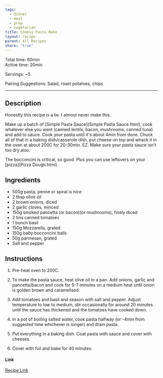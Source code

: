 ```yaml
---
tags:
  - dinner
  - meal
  - prep
  - vegetarian
title: Cheesy Pasta Bake
layout: recipe
parent: All Recipes
share: "true"
---
```

Total time: 60min    
Active time: 20min    
    
Servings: ~5    
    
Pairing Suggestions: Salad, roast potatoes, chips    
    
---    
## Description    
Honestly this recipe is a lie. I almost never make this.   
  
Make up a batch of [Simple Pasta Sauce](Simple Pasta Sauce.html), cook whatever else you want (canned lentils, bacon, mushrooms, canned tuna) and add to sauce. Cook your pasta until it's about 4min from done. Chuck all of that in a baking dish/casserole dish, put cheese on top and whack it in the oven at about 200C for 20-30min. EZ. Make sure your pasta sauce isn't too dry also.   
  
The bocconcini is critical, so good. Plus you can use leftovers on your [pizza](Pizza Dough.html).  
  
## Ingredients    
     
-  500g pasta, penne or spiral is nice    
- 2 tbsp olive oil    
- 2 brown onions, diced    
- 2 garlic cloves, minced    
- 150g smoked pancetta (or bacon)(or mushrooms), finely diced    
- 2 tins canned tomatoes    
- 1 bunch basil    
- 150g Mozzarella, grated    
- 150g baby bocconcini balls    
- 50g parmesan, grated    
- Salt and pepper    
    
## Instructions     
    
1. Pre-heat oven to 200C.    
    
2. To make the pasta sauce, heat olive oil in a pan. Add onions, garlic and pancetta/bacon and cook for 5-7 minutes on a medium heat until onion is golden brown and caramelised.    
    
3. Add tomatoes and basil and season with salt and pepper. Adjust temperature to low to medium, stir occasionally for around 20 minutes until the sauce has thickened and the tomatoes have cooked down.    
    
4. In a pot of boiling salted water, cook pasta halfway (or -4min from suggested time whichever is longer) and drain pasta.    
    
5. Put everything in a baking dish. Coat pasta with sauce and cover with cheeses.     
    
6. Cover with foil and bake for 40 minutes.    
  
#### Link    
[Recipe Link](https://sanremo.com.au/recipes/rigatoni-cheesy-pasta-bake/)